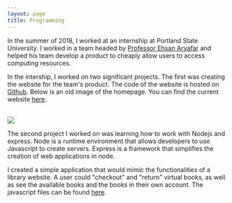 ```yaml
---
layout: page
title: Programming
---
```


In the summer of 2018, I worked at an internship at Portland State University. I worked in a team headed by <a href = "http://web.cecs.pdx.edu/~aryafare/">Professor Ehsan Aryafar</a> and helped his team develop a product to cheaply allow users to access computing resources. 

In the intership, I worked on two significant projects. The first was creating the website for the team's product. The code of the website is hosted on <a href = "https://github.com/shared-systems/website">Github</a>.  Below is an old image of the homepage. You can find the current website <a href = "https://deepmarket.cs.pdx.edu/">here</a>.

<Br/>
<img src = "https://allaboutpatrick.files.wordpress.com/2018/09/home_page.png?ssl=1&w=450" style="margin:auto;"/>
<br />

The second project I worked on was learning how to work with Nodejs and express. Node is a runtime environment that allows developers to use Javascript to create servers. Express is a framework that simplifies the creation of web applications in node. 

I created a simple application that would mimic the functionalities of a library website. A user could "checkout" and "return" virtual books, as well as see the available books and the books in their own account. The javascript files can be found <a href ="https://github.com/patrickhuang112/library_app">here</a>.


